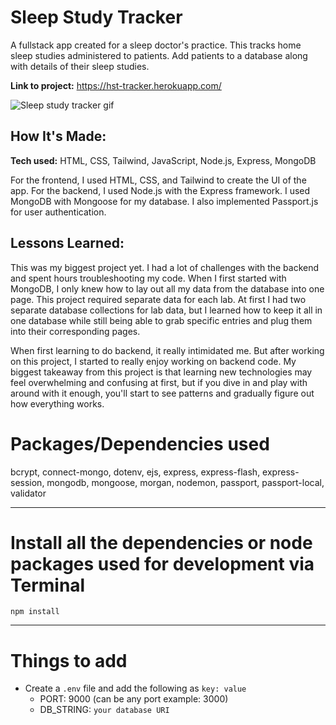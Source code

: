 # Sleep Study Tracker
A fullstack app created for a sleep doctor's practice. This tracks home sleep studies administered to patients. Add patients to a database along with details of their sleep studies.

**Link to project:** https://hst-tracker.herokuapp.com/

![Sleep study tracker gif](https://i.imgur.com/vrgWCPA.gif)

## How It's Made:

**Tech used:** HTML, CSS, Tailwind, JavaScript, Node.js, Express, MongoDB

For the frontend, I used HTML, CSS, and Tailwind to create the UI of the app. For the backend, I used Node.js with the Express framework. I used MongoDB with Mongoose for my database. I also implemented Passport.js for user authentication. 

## Lessons Learned:

This was my biggest project yet. I had a lot of challenges with the backend and spent hours troubleshooting my code. When I first started with MongoDB, I only knew how to lay out all my data from the database into one page. This project required separate data for each lab. At first I had two separate database collections for lab data, but I learned how to keep it all in one database while still being able to grab specific entries and plug them into their corresponding pages.

When first learning to do backend, it really intimidated me. But after working on this project, I started to really enjoy working on backend code. My biggest takeaway from this project is that learning new technologies may feel overwhelming and confusing at first, but if you dive in and play with around with it enough, you'll start to see patterns and gradually figure out how everything works.

# Packages/Dependencies used 

bcrypt, connect-mongo, dotenv, ejs, express, express-flash, express-session, mongodb, mongoose, morgan, nodemon, passport, passport-local, validator

---

# Install all the dependencies or node packages used for development via Terminal

`npm install` 

---

# Things to add

- Create a `.env` file and add the following as `key: value` 
  - PORT: 9000 (can be any port example: 3000) 
  - DB_STRING: `your database URI` 
